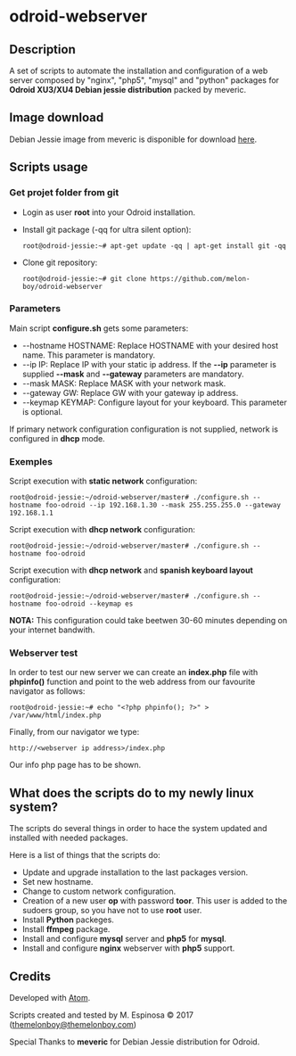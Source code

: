 # odroid-webserver

## Description

A set of scripts to automate the installation and configuration of a web server composed by "nginx", "php5", "mysql" and "python" packages for **Odroid XU3/XU4 Debian jessie distribution** packed by meveric.

## Image download

Debian Jessie image from meveric is disponible for download [here](https://forum.odroid.com/viewtopic.php?f=96&t=17542).

## Scripts usage

### Get projet folder from git

* Login as user **root** into your Odroid installation.
* Install git package (-qq for ultra silent option):

	```
	root@odroid-jessie:~# apt-get update -qq | apt-get install git -qq
	```
* Clone git repository:

	```
	root@odroid-jessie:~# git clone https://github.com/melon-boy/odroid-webserver
	```

### Parameters

Main script **configure.sh** gets some parameters:

* --hostname HOSTNAME: Replace HOSTNAME with your desired host name. This parameter is mandatory.
* --ip IP: Replace IP with your static ip address. If the **--ip** parameter is supplied **--mask** and **--gateway** parameters are mandatory.
* --mask MASK: Replace MASK with your network mask.
* --gateway GW: Replace GW with your gateway ip address.  
* --keymap KEYMAP: Configure layout for your keyboard. This parameter is optional.

If primary network configuration configuration is not supplied, network is configured in **dhcp** mode.

### Exemples

Script execution with **static network** configuration:

```
root@odroid-jessie:~/odroid-webserver/master# ./configure.sh --hostname foo-odroid --ip 192.168.1.30 --mask 255.255.255.0 --gateway 192.168.1.1
```

Script execution with **dhcp network** configuration:

```
root@odroid-jessie:~/odroid-webserver/master# ./configure.sh --hostname foo-odroid
```

Script execution with **dhcp network** and **spanish keyboard layout** configuration:

```
root@odroid-jessie:~/odroid-webserver/master# ./configure.sh --hostname foo-odroid --keymap es
```

**NOTA:** This configuration could take beetwen 30-60 minutes depending on your internet bandwith.

### Webserver test

In order to test our new server we can create an **index.php** file with **phpinfo()** function and point to the web address from our favourite navigator as follows:

```
root@odroid-jessie:~# echo "<?php phpinfo(); ?>" > /var/www/html/index.php
```

Finally, from our navigator we type:

```
http://<webserver ip address>/index.php
```

Our info php page has to be shown.

## What does the scripts do to my newly linux system?

The scripts do several things in order to hace the system updated and installed with needed packages.

Here is a list of things that the scripts do:

* Update and upgrade installation to the last packages version.
* Set new hostname.
* Change to custom network configuration.
* Creation of a new user **op** with password **toor**. This user is added to the sudoers group, so you have not to use **root** user.
* Install **Python** packeges.
* Install **ffmpeg** package.
* Install and configure **mysql** server and **php5** for **mysql**.
* Install and configure **nginx** webserver with **php5** support.

## Credits

Developed with [Atom](https://atom.io).

Scripts created and tested by M. Espinosa <melon-boy> © 2017 (themelonboy@themelonboy.com)

Special Thanks to **meveric** for Debian Jessie distribution for Odroid.
